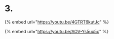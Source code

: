 # 3.

{% embed url="https://youtu.be/4GTRT6kutJc" %}



{% embed url="https://youtu.be/AOV-Ys5ux5c" %}

